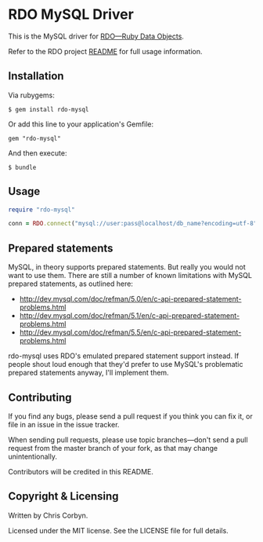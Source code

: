 # RDO MySQL Driver

This is the MySQL driver for [RDO—Ruby Data Objects](https://github.com/d11wtq/rdo).

Refer to the RDO project [README](https://github.com/d11wtq/rdo) for full usage information.

## Installation

Via rubygems:

    $ gem install rdo-mysql

Or add this line to your application's Gemfile:

    gem "rdo-mysql"

And then execute:

    $ bundle

## Usage

``` ruby
require "rdo-mysql"

conn = RDO.connect("mysql://user:pass@localhost/db_name?encoding=utf-8")
```

## Prepared statements

MySQL, in theory supports prepared statements. But really you would not want
to use them. There are still a number of known limitations with MySQL prepared
statements, as outlined here:

  - http://dev.mysql.com/doc/refman/5.0/en/c-api-prepared-statement-problems.html
  - http://dev.mysql.com/doc/refman/5.1/en/c-api-prepared-statement-problems.html
  - http://dev.mysql.com/doc/refman/5.5/en/c-api-prepared-statement-problems.html

rdo-mysql uses RDO's emulated prepared statement support instead. If people
shout loud enough that they'd prefer to use MySQL's problematic prepared
statements anyway, I'll implement them.

## Contributing

If you find any bugs, please send a pull request if you think you can
fix it, or file in an issue in the issue tracker.

When sending pull requests, please use topic branches—don't send a pull
request from the master branch of your fork, as that may change
unintentionally.

Contributors will be credited in this README.

## Copyright & Licensing

Written by Chris Corbyn.

Licensed under the MIT license. See the LICENSE file for full details.
